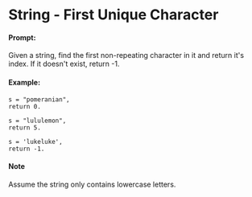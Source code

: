 # String - First Unique Character

#### Prompt:

Given a string, find the first non-repeating character in it and return it's index. If it doesn't exist, return -1.

#### Example:

```
s = "pomeranian",
return 0.

s = "lululemon",
return 5.

s = 'lukeluke',
return -1.
```

#### Note

Assume the string only contains lowercase letters.
